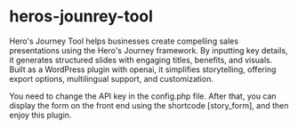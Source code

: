 # heros-jounrey-tool
Hero's Journey Tool helps businesses create compelling sales presentations using the Hero's Journey framework. By inputting key details, it generates structured slides with engaging titles, benefits, and visuals. Built as a WordPress plugin with openai, it simplifies storytelling, offering export options, multilingual support, and customization.

You need to change the API key in the config.php file. After that, you can display the form on the front end using the shortcode [story_form], and then enjoy this plugin.
